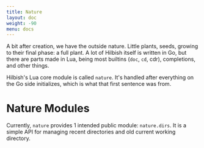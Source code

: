 ```yaml
---
title: Nature
layout: doc
weight: -90
menu: docs
---
```


A bit after creation, we have the outside nature. Little plants, seeds,
growing to their final phase: a full plant. A lot of Hilbish itself is
written in Go, but there are parts made in Lua, being most builtins
(`doc`, `cd`, cdr), completions, and other things.

Hilbish's Lua core module is called `nature`. It's handled after everything
on the Go side initializes, which is what that first sentence was from.

# Nature Modules
Currently, `nature` provides 1 intended public module: `nature.dirs`.
It is a simple API for managing recent directories and old
current working directory.
